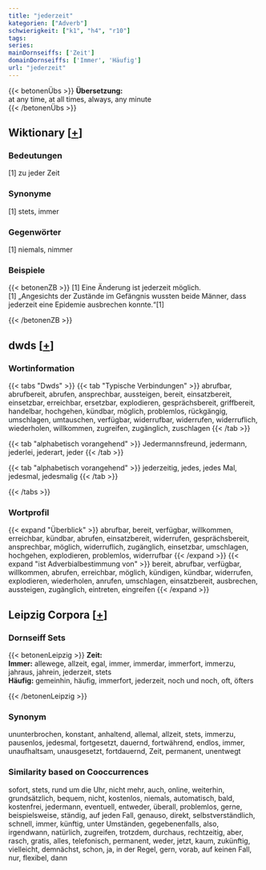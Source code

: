 ```yaml
---
title: "jederzeit"
kategorien: ["Adverb"]
schwierigkeit: ["k1", "h4", "r10"]
tags:
series:
mainDornseiffs: ['Zeit']
domainDornseiffs: ['Immer', 'Häufig']
url: "jederzeit"
---
```


{{< betonenÜbs >}}
**Übersetzung:**  
at any time, at all times, always, any minute  
{{< /betonenÜbs >}}

## Wiktionary [[+](https://de.wiktionary.org/wiki/jederzeit)]

### Bedeutungen
[1] zu jeder Zeit  

### Synonyme
[1] stets, immer  

### Gegenwörter
[1] niemals, nimmer  

### Beispiele
{{< betonenZB >}}
[1] Eine Änderung ist jederzeit möglich.  
[1] „Angesichts der Zustände im Gefängnis wussten beide Männer, dass jederzeit eine Epidemie ausbrechen konnte.“[1]  

{{< /betonenZB >}}


## dwds [[+](https://www.dwds.de/wb/jederzeit)]

### Wortinformation
{{< tabs "Dwds" >}}
{{< tab "Typische Verbindungen" >}}
abrufbar, abrufbereit, abrufen, ansprechbar, aussteigen, bereit, einsatzbereit, einsetzbar, erreichbar, ersetzbar, explodieren, gesprächsbereit, griffbereit, handelbar, hochgehen, kündbar, möglich, problemlos, rückgängig, umschlagen, umtauschen, verfügbar, widerrufbar, widerrufen, widerruflich, wiederholen, willkommen, zugreifen, zugänglich, zuschlagen
{{< /tab >}}

{{< tab "alphabetisch vorangehend" >}}
Jedermannsfreund, jedermann, jederlei, jederart, jeder
{{< /tab >}}

{{< tab "alphabetisch vorangehend" >}}
jederzeitig, jedes, jedes Mal, jedesmal, jedesmalig
{{< /tab >}}

{{< /tabs >}}

### Wortprofil
{{< expand "Überblick" >}} abrufbar, bereit, verfügbar, willkommen, erreichbar, kündbar, abrufen, einsatzbereit, widerrufen, gesprächsbereit, ansprechbar, möglich, widerruflich, zugänglich, einsetzbar, umschlagen, hochgehen, explodieren, problemlos, widerrufbar {{< /expand >}}
{{< expand "ist Adverbialbestimmung von" >}} bereit, abrufbar, verfügbar, willkommen, abrufen, erreichbar, möglich, kündigen, kündbar, widerrufen, explodieren, wiederholen, anrufen, umschlagen, einsatzbereit, ausbrechen, aussteigen, zugänglich, eintreten, eingreifen {{< /expand >}}

## Leipzig Corpora [[+](https://corpora.uni-leipzig.de/en/res?word=jederzeit&corpusId=deu_newscrawl-public_2018)]

### Dornseiff Sets
{{< betonenLeipzig >}}
**Zeit:**  
**Immer:** allewege, allzeit, egal, immer, immerdar, immerfort, immerzu, jahraus, jahrein, jederzeit, stets  
**Häufig:** gemeinhin, häufig, immerfort, jederzeit, noch und noch, oft, öfters  

{{< /betonenLeipzig >}}

### Synonym
ununterbrochen, konstant, anhaltend, allemal, allzeit, stets, immerzu, pausenlos, jedesmal, fortgesetzt, dauernd, fortwährend, endlos, immer, unaufhaltsam, unausgesetzt, fortdauernd, Zeit, permanent, unentwegt


### Similarity based on Cooccurrences
sofort, stets, rund um die Uhr, nicht mehr, auch, online, weiterhin, grundsätzlich, bequem, nicht, kostenlos, niemals, automatisch, bald, kostenfrei, jedermann, eventuell, entweder, überall, problemlos, gerne, beispielsweise, ständig, auf jeden Fall, genauso, direkt, selbstverständlich, schnell, immer, künftig, unter Umständen, gegebenenfalls, also, irgendwann, natürlich, zugreifen, trotzdem, durchaus, rechtzeitig, aber, rasch, gratis, alles, telefonisch, permanent, weder, jetzt, kaum, zukünftig, vielleicht, demnächst, schon, ja, in der Regel, gern, vorab, auf keinen Fall, nur, flexibel, dann

